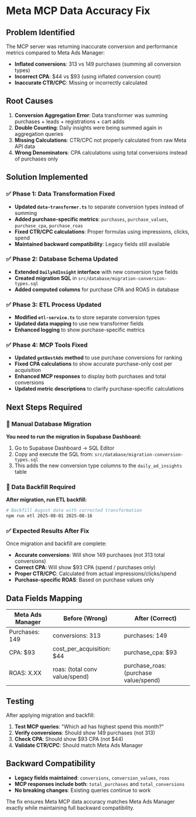 # Meta MCP Data Accuracy Fix

## Problem Identified

The MCP server was returning inaccurate conversion and performance metrics compared to Meta Ads Manager:

- **Inflated conversions**: 313 vs 149 purchases (summing all conversion types)
- **Incorrect CPA**: $44 vs $93 (using inflated conversion count)
- **Inaccurate CTR/CPC**: Missing or incorrectly calculated

## Root Causes

1. **Conversion Aggregation Error**: Data transformer was summing purchases + leads + registrations + cart adds
2. **Double Counting**: Daily insights were being summed again in aggregation queries
3. **Missing Calculations**: CTR/CPC not properly calculated from raw Meta API data
4. **Wrong Denominators**: CPA calculations using total conversions instead of purchases only

## Solution Implemented

### ✅ Phase 1: Data Transformation Fixed
- **Updated `data-transformer.ts`** to separate conversion types instead of summing
- **Added purchase-specific metrics**: `purchases`, `purchase_values`, `purchase_cpa`, `purchase_roas`
- **Fixed CTR/CPC calculations**: Proper formulas using impressions, clicks, spend
- **Maintained backward compatibility**: Legacy fields still available

### ✅ Phase 2: Database Schema Updated
- **Extended `DailyAdInsight` interface** with new conversion type fields
- **Created migration SQL** in `src/database/migration-conversion-types.sql`
- **Added computed columns** for purchase CPA and ROAS in database

### ✅ Phase 3: ETL Process Updated
- **Modified `etl-service.ts`** to store separate conversion types
- **Updated data mapping** to use new transformer fields
- **Enhanced logging** to show purchase-specific metrics

### ✅ Phase 4: MCP Tools Fixed  
- **Updated `getBestAds` method** to use purchase conversions for ranking
- **Fixed CPA calculations** to show accurate purchase-only cost per acquisition
- **Enhanced MCP responses** to display both purchases and total conversions
- **Updated metric descriptions** to clarify purchase-specific calculations

## Next Steps Required

### 🔧 Manual Database Migration
**You need to run the migration in Supabase Dashboard:**

1. Go to Supabase Dashboard → SQL Editor
2. Copy and execute the SQL from: `src/database/migration-conversion-types.sql`
3. This adds the new conversion type columns to the `daily_ad_insights` table

### 🔄 Data Backfill Required
**After migration, run ETL backfill:**

```bash
# Backfill August data with corrected transformation
npm run etl 2025-08-01 2025-08-16
```

### ✅ Expected Results After Fix

Once migration and backfill are complete:

- **Accurate conversions**: Will show 149 purchases (not 313 total conversions)
- **Correct CPA**: Will show $93 CPA (spend / purchases only)
- **Proper CTR/CPC**: Calculated from actual impressions/clicks/spend
- **Purchase-specific ROAS**: Based on purchase values only

## Data Fields Mapping

| Meta Ads Manager | Before (Wrong) | After (Correct) |
|------------------|----------------|-----------------|
| Purchases: 149 | conversions: 313 | purchases: 149 |
| CPA: $93 | cost_per_acquisition: $44 | purchase_cpa: $93 |
| ROAS: X.XX | roas: (total conv value/spend) | purchase_roas: (purchase value/spend) |

## Testing

After applying migration and backfill:

1. **Test MCP queries**: "Which ad has highest spend this month?"
2. **Verify conversions**: Should show 149 purchases (not 313)
3. **Check CPA**: Should show $93 CPA (not $44)
4. **Validate CTR/CPC**: Should match Meta Ads Manager

## Backward Compatibility

- **Legacy fields maintained**: `conversions`, `conversion_values`, `roas`
- **MCP responses include both**: `total_purchases` and `total_conversions`
- **No breaking changes**: Existing queries continue to work

The fix ensures Meta MCP data accuracy matches Meta Ads Manager exactly while maintaining full backward compatibility.